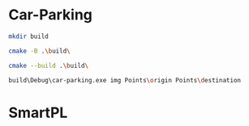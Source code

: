 # Car-Parking
```bash
mkdir build
```
```bash
cmake -B .\build\
```
```bash
cmake --build .\build\
```
```bash
build\Debug\car-parking.exe img Points\origin Points\destination
```
# SmartPL
